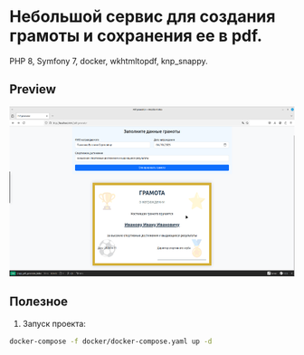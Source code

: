 # Небольшой сервис для создания грамоты и сохранения ее в pdf.

PHP 8, Symfony 7, docker, wkhtmltopdf, knp_snappy.

## Preview
<img src="preview.png" alt="Login page" height="300">

## Полезное
1. Запуск проекта:
``` bash
docker-compose -f docker/docker-compose.yaml up -d
```